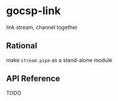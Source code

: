 
# gocsp-link

link stream, channel together

## Rational

make `stream.pipe` as a stand-alone module

## API Reference

TODO
